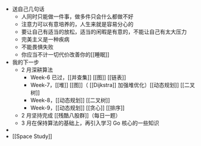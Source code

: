 - 送自己几句话
	- 人同时只能做一件事，做多件只会什么都做不好
	- 注意力可以有意培养的，人生来就是容易分心的
	- 要让自己有适当的放松，适当的闲暇是有意的，不能让自己有太大压力
	- 完美主义是一种疾病
	- 不能畏惧失败
	- 你应当不计一切代价改善你的[[睡眠]]
- 我的下一步
	- 2 月深耕算法
		- Week-6 已过，[[并查集]] [[图]] [[链表]]
		- Week-7，[[堆]] [[图]]（ [[Dijkstra]] 加强堆优化）[[动态规划]] [[二叉树]]
		- Week-8，[[动态规划]] [[二叉树]]
		- Week-9，[[动态规划]] [[贪心]] [[排序]]
	- 2 月坚持完成 [[残酷八股群]]（每日一题）
	- 3 月在保持算法的基础上，再引入学习 Go 核心的一些知识
-
- [[Space Study]]